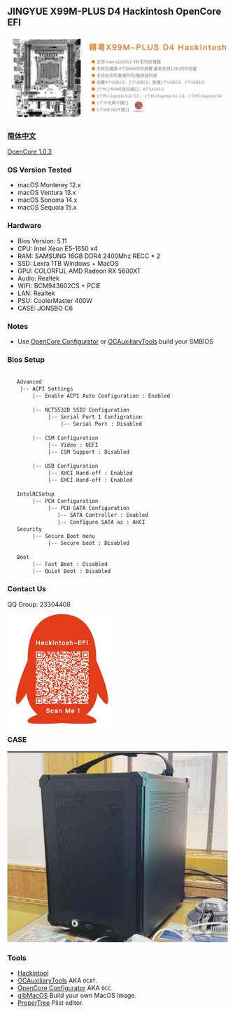 ## JINGYUE X99M-PLUS D4 Hackintosh OpenCore EFI

<img src="ScreenShot/X99M.jpg" alt="image" style="zoom:50%;" />

### [简体中文](https://github.com/hackintosh-club/JINGYUE-X99M-PLUS-D4-OpenCore)

[OpenCore 1.0.3](https://github.com/acidanthera/OpenCorePkg)

### OS Version Tested

- macOS Monterey  12.x
- macOS Ventura     13.x
- macOS Sonoma    14.x
- macOS Sequoia    15.x

### Hardware

- Bios Version: 5.11
- CPU: Intel Xeon  E5-1650 v4
- RAM: SAMSUNG 16GB DDR4 2400Mhz RECC * 2
- SSD: Lexra  1TB Windows + MacOS
- GPU: COLORFUL AMD Radeon RX 5600XT 
- Audio: Realtek 
- WIFI: BCM943602CS + PCIE
- LAN: Realtek 
- PSU:  CoolerMaster  400W
- CASE:  JONSBO C6

### Notes

 - Use [OpenCore Configurator](https://mackie100projects.altervista.org/opencore-configurator/) or [OCAuxiliaryTools](https://github.com/ic005k/OCAuxiliaryTools) build your SMBIOS

### Bios Setup

```

   Advanced
    |-- ACPI Settings
	    |-- Enable ACPI Auto Configuration : Enabled
	         
	    |-- NCT5532D SSIO Configuration   
	         |-- Serial Port 1 Configration
	             |-- Serial Port : Disabled
	             
	    |-- CSM Configuration
	         |-- Video : UEFI
             |-- CSM Support : Disabled
           
        |-- USB Configuration
             |-- XHCI Hand-off : Enabled
             |-- EHCI Hand-off : Enabled
           
   IntelRCSetup
        |-- PCH Configuration
             |-- PCH SATA Configuration
                |-- SATA Controller : Enabled
                |-- Configure SATA as : AHCI
   Security
        |-- Secure Boot menu
             |-- Secure boot : Disabled
        
   Boot
        |-- Fast Boot : Disabled
        |-- Quiet Boot : Disabled
```

### Contact Us

QQ Group: 23304408

![image](ScreenShot/QRCode.png)

### CASE

<img src="ScreenShot/CASE.jpg" alt="image" style="zoom:50%;" />


### Tools

- [Hackintool](https://github.com/headkaze/Hackintool) 
- [OCAuxiliaryTools](https://github.com/ic005k/OCAuxiliaryTools) AKA `OCAT`.
- [OpenCore Configurator](https://mackie100projects.altervista.org/opencore-configurator/) AKA `OCC`.
- [gibMacOS](https://github.com/corpnewt/gibMacOS) Build your own MacOS image.
- [ProperTree](https://github.com/corpnewt/ProperTree) Plist editor.
